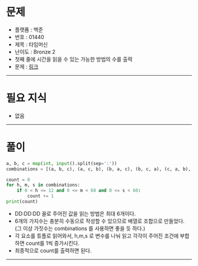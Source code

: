 # 문제
- 플랫폼 : 백준
- 번호 : 01440
- 제목 : 타임머신
- 난이도 : Bronze 2
- 첫째 줄에 시간을 읽을 수 있는 가능한 방법의 수를 출력
- 문제 : <a href="https://www.acmicpc.net/problem/1440" target="_blank">링크</a>

---

# 필요 지식
- 없음

---

# 풀이
```python
a, b, c = map(int, input().split(sep=':'))
combinations = [(a, b, c), (a, c, b), (b, a, c), (b, c, a), (c, a, b), (c, b, a)]

count = 0
for h, m, s in combinations:
    if 0 < h <= 12 and 0 <= m < 60 and 0 <= s < 60:
        count += 1
print(count)
```
- DD:DD:DD 꼴로 주어진 값을 읽는 방법은 최대 6개이다.
- 6개의 가지수는 충분히 수동으로 작성할 수 있으므로 배열로 조합으로 만들었다. (그 이상 가짓수는 combinations 를 사용하면 좋을 듯 하다.)
- 각 요소를 튜플로 읽어와서, h,m,s 로 변수를 나눠 읽고 각각이 주어진 조건에 부합하면 count를 1씩 증가시킨다.
- 최종적으로 count를 출력하면 된다.

---
